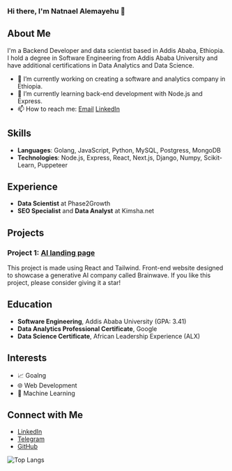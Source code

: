 ### Hi there, I'm Natnael Alemayehu 👋

## About Me
I'm a Backend Developer and data scientist based in Addis Ababa, Ethiopia. I hold a degree in Software Engineering from Addis Ababa University and have additional certifications in Data Analytics and Data Science.

- 🔭 I’m currently working on creating a software and analytics company in Ethiopia.
- 🌱 I’m currently learning back-end development with Node.js and Express.
- 📫 How to reach me: [Email](mailto:natnael@example.com) [LinkedIn](https://www.linkedin.com/in/natnaelalemayehu/)


## Skills
- **Languages**: Golang, JavaScript, Python, MySQL, Postgress, MongoDB 
- **Technologies**: Node.js, Express, React, Next.js, Django, Numpy, Scikit-Learn, Puppeteer

## Experience
- **Data Scientist** at Phase2Growth
- **SEO Specialist** and **Data Analyst** at Kimsha.net

## Projects
### Project 1: [AI landing page](https://github.com/Natnael-Alemayehu/AI-landing-page)
This project is made using React and Tailwind. Front-end website designed to showcase a generative AI company called Brainwave. If you like this project, please consider giving it a star! 


## Education
- **Software Engineering**, Addis Ababa University (GPA: 3.41)
- **Data Analytics Professional Certificate**, Google
- **Data Science Certificate**, African Leadership Experience (ALX)

## Interests
- 📈 Goalng
- 🌐 Web Development
- 🚀 Machine Learning

## Connect with Me
- [LinkedIn](https://www.linkedin.com/in/natnaelalemayehu)
- [Telegram](https://t.me/Natii_alex)
- [GitHub](https://github.com/NatnaelAlemayehu)

![Top Langs](https://github-readme-stats.vercel.app/api/top-langs/?username=NatnaelAlemayehu&layout=compact&theme=radical)
